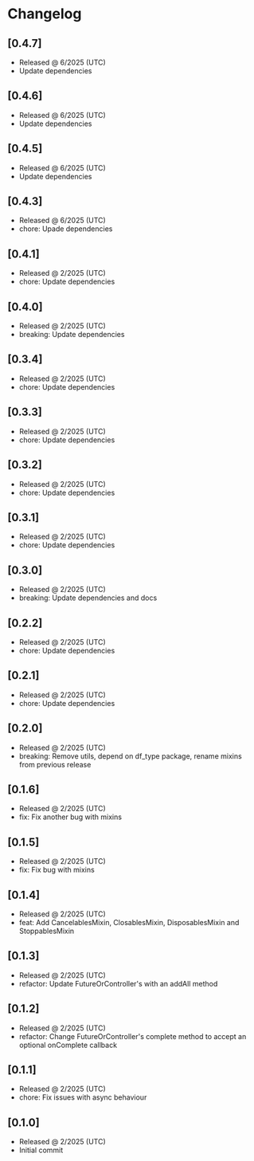 # Changelog

## [0.4.7]

- Released @ 6/2025 (UTC)
- Update dependencies

## [0.4.6]

- Released @ 6/2025 (UTC)
- Update dependencies

## [0.4.5]

- Released @ 6/2025 (UTC)
- Update dependencies

## [0.4.3]

- Released @ 6/2025 (UTC)
- chore: Upade dependencies

## [0.4.1]

- Released @ 2/2025 (UTC)
- chore: Update dependencies

## [0.4.0]

- Released @ 2/2025 (UTC)
- breaking: Update dependencies

## [0.3.4]

- Released @ 2/2025 (UTC)
- chore: Update dependencies

## [0.3.3]

- Released @ 2/2025 (UTC)
- chore: Update dependencies

## [0.3.2]

- Released @ 2/2025 (UTC)
- chore: Update dependencies

## [0.3.1]

- Released @ 2/2025 (UTC)
- chore: Update dependencies

## [0.3.0]

- Released @ 2/2025 (UTC)
- breaking: Update dependencies and docs

## [0.2.2]

- Released @ 2/2025 (UTC)
- chore: Update dependencies

## [0.2.1]

- Released @ 2/2025 (UTC)
- chore: Update dependencies

## [0.2.0]

- Released @ 2/2025 (UTC)
- breaking: Remove utils, depend on df_type package, rename mixins from previous release

## [0.1.6]

- Released @ 2/2025 (UTC)
- fix: Fix another bug with mixins

## [0.1.5]

- Released @ 2/2025 (UTC)
- fix: Fix bug with mixins

## [0.1.4]

- Released @ 2/2025 (UTC)
- feat: Add CancelablesMixin, ClosablesMixin, DisposablesMixin and StoppablesMixin

## [0.1.3]

- Released @ 2/2025 (UTC)
- refactor: Update FutureOrController's with an addAll method

## [0.1.2]

- Released @ 2/2025 (UTC)
- refactor: Change FutureOrController's complete method to accept an optional onComplete callback

## [0.1.1]

- Released @ 2/2025 (UTC)
- chore: Fix issues with async behaviour

## [0.1.0]

- Released @ 2/2025 (UTC)
- Initial commit
